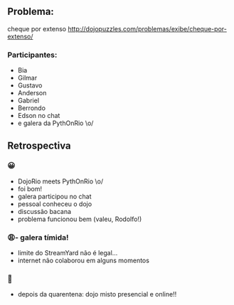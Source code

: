 ## Problema:
cheque por extenso
http://dojopuzzles.com/problemas/exibe/cheque-por-extenso/

### Participantes:
- Bia
- Gilmar
- Gustavo
- Anderson
- Gabriel
- Berrondo
- Edson no chat
- e galera da PythOnRio \o/

## Retrospectiva

### 😀

- DojoRio meets PythOnRio \o/
- foi bom!
- galera participou no chat
- pessoal conheceu o dojo
- discussão bacana
- problema funcionou bem (valeu, Rodolfo!)

### 😩- galera tímida! 
- limite do StreamYard não é legal...
- internet não colaborou em alguns momentos

### 🤫

- depois da quarentena: dojo misto presencial e online!!